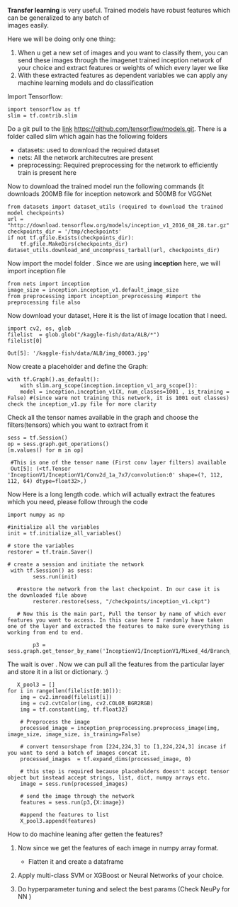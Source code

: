 **Transfer learning** is very useful. Trained models have robust features which can be generalized to any batch of  
images easily. 

Here we will be doing only one thing:  
1) When u get a new set of images and you want to classify them, you can send these images through the imagenet trained inception network of your choice and extract features or weights of which every layer we like 
2) With these extracted features as dependent variables we can apply any machine learning models and do classification 

Import Tensorflow:

    import tensorflow as tf
    slim = tf.contrib.slim
    
Do a git pull to the [link](https://github.com/tensorflow/models) https://github.com/tensorflow/models.git. There is a folder called slim which again has the following folders 
* datasets: used to download the required dataset
* nets: All the network architecutres are present
* preprocessing: Required preprocessing for the network to efficiently train is present here 
    
Now to download the trained model run the following commands (it downloads 200MB file for inception netowork and 500MB for VGGNet

    from datasets import dataset_utils (required to download the trained model checkpoints)
    url = "http://download.tensorflow.org/models/inception_v1_2016_08_28.tar.gz"
    checkpoints_dir = '/tmp/checkpoints'
    if not tf.gfile.Exists(checkpoints_dir):
        tf.gfile.MakeDirs(checkpoints_dir)
    dataset_utils.download_and_uncompress_tarball(url, checkpoints_dir)

Now import the model folder . Since we are using **inception** here, we will import inception file 
    
    from nets import inception
    image_size = inception.inception_v1.default_image_size
    from preprocessing import inception_preprocessing #import the preprocessing file also 
   
Now download your dataset, Here it is the list of image location that I need.

    import cv2, os, glob
    filelist  = glob.glob("/kaggle-fish/data/ALB/*")
    filelist[0]
    
    Out[5]: '/kaggle-fish/data/ALB/img_00003.jpg'
    
Now create a placeholder and  define the Graph:
    
    with tf.Graph().as_default():
        with slim.arg_scope(inception.inception_v1_arg_scope()):
        model = inception.inception_v1(X, num_classes=1001 , is_training = False) #(since ware not training this network, it is 1001 out classes) check the inception_v1.py file for more clarity
                
Check all the tensor names available in the graph and choose the filters(tensors) which you want to extract from it 

    sess = tf.Session()
    op = sess.graph.get_operations()
    [m.values() for m in op]
       
     #This is one of the tensor name (First conv layer filters) available
     Out[5]: (<tf.Tensor 'InceptionV1/InceptionV1/Conv2d_1a_7x7/convolution:0' shape=(?, 112, 112, 64) dtype=float32>,)  
   
Now Here is a long length code. which will actually extract the features which you need, please follow through the code

    import numpy as np
    
    #initialize all the variables 
    init = tf.initialize_all_variables()
       
    # store the variables 
    restorer = tf.train.Saver()
       
    # create a session and initiate the network 
     with tf.Session() as sess:
            sess.run(init)
       
       #restore the network from the last checkpoint. In our case it is the downloaded file above
            restorer.restore(sess, "/checkpoints/inception_v1.ckpt")
       
       # Now this is the main part, Pull the tensor by name of which ever features you want to access. In this case here I randomly have taken one of the layer and extracted the features to make sure everything is working from end to end. 
       
            p3 = sess.graph.get_tensor_by_name('InceptionV1/InceptionV1/Mixed_4d/Branch_0/Conv2d_0a_1x1/convolution:0')
       
The wait is over . Now we can pull all the features from the particular layer and store it in a list or dictionary. :)

       X_pool3 = []
    for i in range(len(filelist[0:10])):
        img = cv2.imread(filelist[i])
        img = cv2.cvtColor(img, cv2.COLOR_BGR2RGB)
        img = tf.constant(img, tf.float32)
        
        # Preprocess the image 
        processed_image = inception_preprocessing.preprocess_image(img, image_size, image_size, is_training=False)
        
        # convert tensorshape from [224,224,3] to [1,224,224,3] incase if you want to send a batch of images concat it. 
        processed_images  = tf.expand_dims(processed_image, 0)
        
        # this step is required because placeholders doesn't accept tensor object but instead accept strings, list, dict, numpy arrays etc.
        image = sess.run(processed_images)
        
        # send the image through the network 
        features = sess.run(p3,{X:image})
        
        #append the features to list
        X_pool3.append(features) 
        
 
 How to do machine leaning after getten the features?  
 
 1) Now since we get the features of each image in numpy array format.   
      - Flatten it and create a dataframe  
      
 2) Apply multi-class SVM or XGBoost or Neural Networks of your choice.  
 
 3) Do hyperparameter tuning and select the best params (Check NeuPy for NN )  
 
